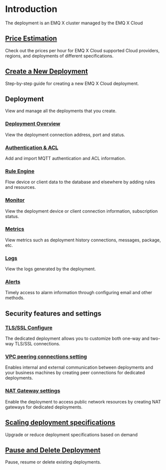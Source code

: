 # Introduction
The deployment is an EMQ X cluster managed by the EMQ X Cloud



## [Price Estimation](./calculator.md)
Check out the prices per hour for EMQ X Cloud supported Cloud providers, regions, and deployments of different specifications.


## [Create a New Deployment](./create_deployment.md)
Step-by-step guide for creating a new EMQ X Cloud deployment.



## Deployment
View and manage all the deployments that you create.


### [Deployment Overview](./view_deployment.md)
View the deployment connection address, port and status.


### [Authentication & ACL](./auth_and_acl.md)
Add and import MQTT authentication and ACL information.

### [Rule Engine](../rule_engine/introduction.md)
Flow device or client data to the database and elsewhere by adding rules and resources.

### [Monitor](./monitors.md)
View the deployment device or client connection information, subscription status.

### [Metrics](./metrics.md)
View metrics such as deployment history connections, messages, package, etc.

### [Logs](./logs.md)
View the logs generated by the deployment.

### [Alerts](./alerts.md)
Timely access to alarm information through configuring email and other methods.

## Security features and settings

### [TLS/SSL Configure](security_features_and_settings/tls_ssl.md)
The dedicated deployment allows you to customize both one-way and two-way TLS/SSL connections.


### [VPC peering connections setting](security_features_and_settings/vpc_peering.md)
Enables internal and external communication between deployments and your business machines by creating peer connections for dedicated deployments.


### [NAT Gateway settings](security_features_and_settings/nat.md)
Enable the deployment to access public network resources by creating NAT gateways for dedicated deployments.


## [Scaling deployment specifications](./upgrade_deployment.md)
Upgrade or reduce deployment specifications based on demand


## [Pause and Delete Deployment](./delete_deployment.md)

Pause, resume or delete existing deployments.








